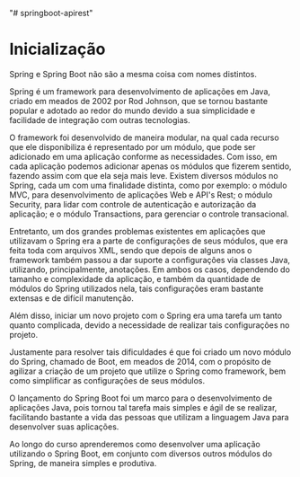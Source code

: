 "# springboot-apirest" 

# Inicialização

Spring e Spring Boot não são a mesma coisa com nomes distintos.

Spring é um framework para desenvolvimento de aplicações em Java, criado em meados de 2002 por Rod Johnson, que se tornou bastante popular e adotado ao redor do mundo devido a sua simplicidade e facilidade de integração com outras tecnologias.

O framework foi desenvolvido de maneira modular, na qual cada recurso que ele disponibiliza é representado por um módulo, que pode ser adicionado em uma aplicação conforme as necessidades. Com isso, em cada aplicação podemos adicionar apenas os módulos que fizerem sentido, fazendo assim com que ela seja mais leve. Existem diversos módulos no Spring, cada um com uma finalidade distinta, como por exemplo: o módulo MVC, para desenvolvimento de aplicações Web e API's Rest; o módulo Security, para lidar com controle de autenticação e autorização da aplicação; e o módulo Transactions, para gerenciar o controle transacional.

Entretanto, um dos grandes problemas existentes em aplicações que utilizavam o Spring era a parte de configurações de seus módulos, que era feita toda com arquivos XML, sendo que depois de alguns anos o framework também passou a dar suporte a configurações via classes Java, utilizando, principalmente, anotações. Em ambos os casos, dependendo do tamanho e complexidade da aplicação, e também da quantidade de módulos do Spring utilizados nela, tais configurações eram bastante extensas e de difícil manutenção.

Além disso, iniciar um novo projeto com o Spring era uma tarefa um tanto quanto complicada, devido a necessidade de realizar tais configurações no projeto.

Justamente para resolver tais dificuldades é que foi criado um novo módulo do Spring, chamado de Boot, em meados de 2014, com o propósito de agilizar a criação de um projeto que utilize o Spring como framework, bem como simplificar as configurações de seus módulos.

O lançamento do Spring Boot foi um marco para o desenvolvimento de aplicações Java, pois tornou tal tarefa mais simples e ágil de se realizar, facilitando bastante a vida das pessoas que utilizam a linguagem Java para desenvolver suas aplicações.

Ao longo do curso aprenderemos como desenvolver uma aplicação utilizando o Spring Boot, em conjunto com diversos outros módulos do Spring, de maneira simples e produtiva.